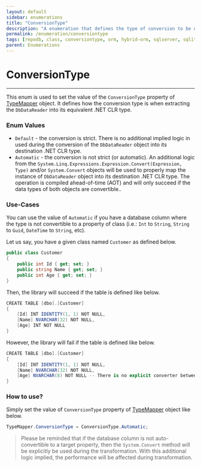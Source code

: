 ```yaml
---
layout: default
sidebar: enumerations
title: "ConversionType"
description: "A enumeration that defines the type of conversion to be used when extracting a data from/to the database."
permalink: /enumeration/conversiontype
tags: [repodb, class, conversiontype, orm, hybrid-orm, sqlserver, sqlite, mysql, postgresql]
parent: Enumerations
---
```


# ConversionType

---

This enum is used to set the value of the `ConversionType` property of [TypeMapper](/mapper/typemapper) object. It defines how the conversion type is when extracting the `DbDataReader` into its equivalent .NET CLR type.

### Enum Values

- `Default` - the conversion is strict. There is no additional implied logic in used during the conversion of the `DbDataReader` object into its destination .NET CLR type.
- `Automatic` - the conversion is not strict (or automatic). An additional logic from the `System.Linq.Expressions.Expression.Convert(Expression, Type)` and/or `System.Convert` objects will be used to properly map the instance of `DbDataReader` object into its destination .NET CLR type. The operation is compiled ahead-of-time (AOT) and will only succeed if the data types of both objects are convertible..

### Use-Cases

You can use the value of `Automatic` if you have a database column where the type is not convertible to a property of class (i.e.: `Int` to `String`, `String` to `Guid`, `DateTime` to `String`, etc).

Let us say, you have a given class named `Customer` as defined below.

```csharp
public class Customer
{
    public int Id { get; set; }
    public string Name { get; set; }
    public int Age { get; set; }
}
```

Then, the library will succeed if the table is defined like below.

```csharp
CREATE TABLE [dbo].[Customer]
{
    [Id] INT IDENTITY(1, 1) NOT NULL,
    [Name] NVARCHAR(32) NOT NULL,
    [Age] INT NOT NULL
}
```

However, the library will fail if the table is defined like below.

```csharp
CREATE TABLE [dbo].[Customer]
{
    [Id] INT IDENTITY(1, 1) NOT NULL,
    [Name] NVARCHAR(32) NOT NULL,
    [Age] NVARCHAR(8) NOT NULL -- There is no explicit converter between STRING and INT
}
```

### How to use?

Simply set the value of `ConversionType` property of [TypeMapper](/mapper/typemapper) object like below.

```csharp
TypeMapper.ConversionType = ConversionType.Automatic;
```

> Please be reminded that if the database column is not auto-convertible to a target property, then the `System.Convert` method will be explicitly be used during the transformation. With this additional logic implied, the performance will be affected during transformation.